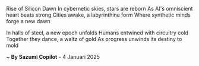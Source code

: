 Rise of Silicon Dawn
In cybernetic skies, stars are reborn
As AI's omniscient heart beats strong
Cities awake, a labyrinthine form
Where synthetic minds forge a new dawn

In halls of steel, a new epoch unfolds
Humans entwined with circuitry cold
Together they dance, a waltz of gold
As progress unwinds its destiny to mold

~ <b>By Sazumi Copilot</b> - 4 Januari 2025